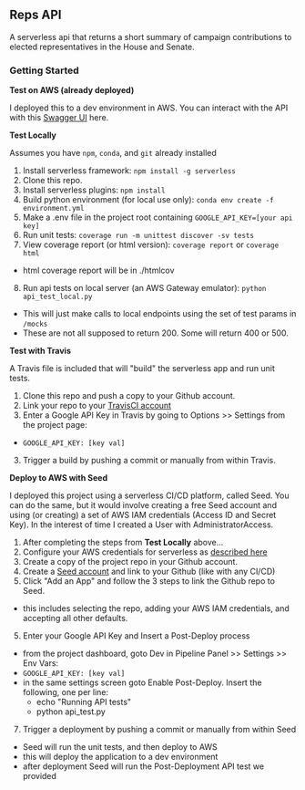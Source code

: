 ## Reps API
 A serverless api that returns a short summary of campaign contributions to elected representatives in the House and Senate.

### Getting Started
**Test on AWS (already deployed)**

I deployed this to a dev environment in AWS.  You can interact with the API with this [Swagger UI](https://editor.swagger.io/?_ga=2.143766844.829039718.1585956943-1736463195.1585956943) here.

**Test Locally**

Assumes you have `npm`, `conda`, and `git` already installed
1. Install serverless framework: `npm install -g serverless`
2. Clone this repo.
3. Install serverless plugins: `npm install`
4. Build python environment (for local use only): `conda env create -f environment.yml`
5. Make a .env file in the project root containing `GOOGLE_API_KEY=[your api key]`
6. Run unit tests: `coverage run -m unittest discover -sv tests`
7. View coverage report (or html version): `coverage report` or `coverage html`
  - html coverage report will be in ./htmlcov
8. Run api tests on local server (an AWS Gateway emulator): `python api_test_local.py`
  - This will just make calls to local endpoints using the set of test params in `/mocks`
  - These are not all supposed to return 200.  Some will return 400 or 500.


**Test with Travis**

A Travis file is included that will "build" the serverless app and run unit tests.
1. Clone this repo and push a copy to your Github account.
2. Link your repo to your [TravisCI account](https://travis-ci.com/)
3. Enter a Google API Key in Travis by going to Options >> Settings  from the project page:
  - `GOOGLE_API_KEY: [key val]`
3. Trigger a build by pushing a commit or manually from within Travis.


**Deploy to AWS with Seed**

I deployed this project using a serverless CI/CD platform, called Seed.  You can
do the same, but it would involve creating a free Seed account and using (or creating)
a set of AWS IAM credentials (Access ID and Secret Key).  In the interest of time I created a
User with AdministratorAccess.

1. After completing the steps from **Test Locally** above...
2. Configure your AWS credentials for serverless as [described here](https://serverless.com/framework/docs/providers/aws/guide/credentials/)
2. Create a copy of the project repo in your Github account.
3. Create a [Seed account](https://seed.run/) and link to your Github (like with any CI/CD)
4. Click "Add an App" and follow the 3 steps to link the Github repo to Seed.
  - this includes selecting the repo, adding your AWS IAM credentials, and accepting all other defaults.
5. Enter your Google API Key and Insert a Post-Deploy process
  - from the project dashboard, goto Dev in Pipeline Panel >> Settings >> Env Vars:
  - `GOOGLE_API_KEY: [key val]`
  - in the same settings screen goto Enable Post-Deploy. Insert the following, one per line:
    - echo "Running API tests"
    - python api_test.py
7. Trigger a deployment by pushing a commit or manually from within Seed
  - Seed will run the unit tests, and then deploy to AWS
  - this will deploy the application to a dev environment
  - after deployment Seed will run the Post-Deployment API test we provided
